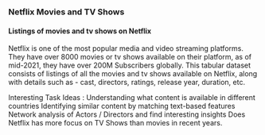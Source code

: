 ### Netflix Movies and TV Shows

#### Listings of movies and tv shows on Netflix

Netflix is one of the most popular media and video streaming platforms. They have over 8000 movies or tv shows available on their platform, as of mid-2021, they have over 200M Subscribers globally. This tabular dataset consists of listings of all the movies and tv shows available on Netflix, along with details such as - cast, directors, ratings, release year, duration, etc.

Interesting Task Ideas : 
Understanding what content is available in different countries
Identifying similar content by matching text-based features
Network analysis of Actors / Directors and find interesting insights
Does Netflix has more focus on TV Shows than movies in recent years.

